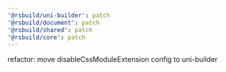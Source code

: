 ```yaml
---
'@rsbuild/uni-builder': patch
'@rsbuild/document': patch
'@rsbuild/shared': patch
'@rsbuild/core': patch
---
```


refactor: move disableCssModuleExtension config to uni-builder
